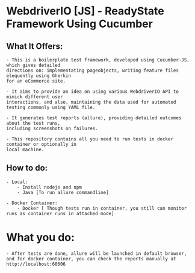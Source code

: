 # WebdriverIO [JS] - ReadyState Framework Using Cucumber

## What It Offers:

    - This is a boilerplate test framework, developed using Cucumber-JS, which gives detailed
    directions on: implementating pageobjects, writing feature files elequently using Gherkin
    for an eCommerce site.

    - It aims to provide an idea on using various WebdriverIO API to mimick different user 
    interactions, and also, maintaining the data used for automated testing commonly using YAML file.

    - It generates test reports (allure), providing detailed outcomes about the test runs,
    including screenshots on failures.

    - This repository contains all you need to run tests in docker container or optionally in
    local machine.

## How to do:

    - Local:
        - Install nodejs and npm
        - Java [To run allure commandline]

    - Docker Container:
        - Docker [ Though tests run in container, you still can monitor runs as container runs in attached mode]

# What you do:

    - After tests are done, allure will be launched in default browser, and for docker container, you can check the reports manually at http://localhost:60606

